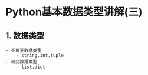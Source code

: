 # Python基本数据类型讲解(三)
## 1. 数据类型
    - 不可变数据类型
        - string,int,tuple
    - 可变数据类型
        - list,dict